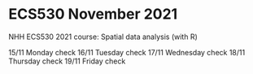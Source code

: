 # ECS530 November 2021
NHH ECS530 2021 course: Spatial data analysis (with R)

15/11 Monday check
16/11 Tuesday check
17/11 Wednesday check
18/11 Thursday check
19/11 Friday check


